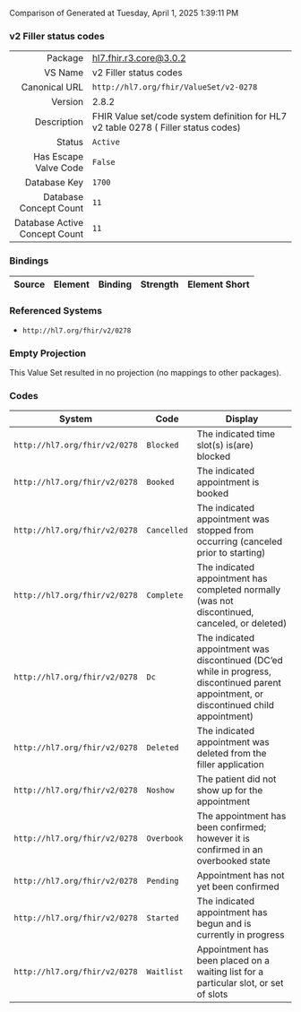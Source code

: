 Comparison of 
Generated at Tuesday, April 1, 2025 1:39:11 PM

### v2 Filler status codes

|      |     |
| ---: | --- |
| Package | hl7.fhir.r3.core@3.0.2 |
| VS Name | v2 Filler status codes |
| Canonical URL | `http://hl7.org/fhir/ValueSet/v2-0278` |
| Version | 2.8.2 |
| Description | FHIR Value set/code system definition for HL7 v2 table 0278 ( Filler status codes) |
| Status | `Active` |
| Has Escape Valve Code | `False` |
| Database Key | `1700` |
| Database Concept Count | `11` |
| Database Active Concept Count | `11` |
### Bindings

| Source | Element | Binding | Strength | Element Short |
| ------ | ------- | ------- | -------- | ------------- |

### Referenced Systems

* `http://hl7.org/fhir/v2/0278`
### Empty Projection

This Value Set resulted in no projection (no mappings to other packages).

### Codes

| System | Code | Display |
| ------ | ---- | ------- |
| `http://hl7.org/fhir/v2/0278` | `Blocked` | The indicated time slot(s) is(are) blocked |
| `http://hl7.org/fhir/v2/0278` | `Booked` | The indicated appointment is booked |
| `http://hl7.org/fhir/v2/0278` | `Cancelled` | The indicated appointment was stopped from occurring (canceled prior to starting) |
| `http://hl7.org/fhir/v2/0278` | `Complete` | The indicated appointment has completed normally (was not discontinued, canceled, or deleted) |
| `http://hl7.org/fhir/v2/0278` | `Dc` | The indicated appointment was discontinued (DC’ed while in progress, discontinued parent appointment, or discontinued child appointment) |
| `http://hl7.org/fhir/v2/0278` | `Deleted` | The indicated appointment was deleted from the filler application |
| `http://hl7.org/fhir/v2/0278` | `Noshow` | The patient did not show up for the appointment |
| `http://hl7.org/fhir/v2/0278` | `Overbook` | The appointment has been confirmed; however it is confirmed in an overbooked state |
| `http://hl7.org/fhir/v2/0278` | `Pending` | Appointment has not yet been confirmed |
| `http://hl7.org/fhir/v2/0278` | `Started` | The indicated appointment has begun and is currently in progress |
| `http://hl7.org/fhir/v2/0278` | `Waitlist` | Appointment has been placed on a waiting list for a particular slot, or set of slots |
